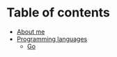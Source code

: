 # Table of contents

* [About me](README.md)
* [Programming languages](programming-languages/README.md)
  * [Go](programming-languages/go.md)

